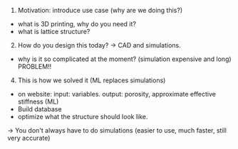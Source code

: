 1. Motivation: introduce use case (why are we doing this?)

- what is 3D printing, why do you need it?
- what is lattice structure?

2. How do you design this today? -> CAD and simulations.

- why is it so complicated at the moment? (simulation expensive and long) PROBLEM!!

4. This is how we solved it (ML replaces simulations)
   
- on website: input: variables. output: porosity, approximate effective stiffness (ML)
- Build database
- optimize what the structure should look like.

-> You don't always have to do simulations (easier to use, much faster, still very accurate)
